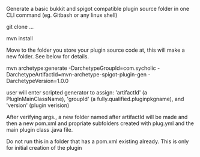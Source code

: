 Generate a basic bukkit and spigot compatible plugin source folder in one CLI command (eg. Gitbash or any linux shell)

git clone ...

mvn install

Move to the folder you store your plugin source code at, this will make a new folder.  See below for details.

mvn archetype:generate -DarchetypeGroupId=com.sycholic -DarchetypeArtifactId=mvn-archetype-spigot-plugin-gen -DarchetypeVersion=1.0.0

user will enter scripted generator to assign: 'artifactId' (a PlugInMainClassName),
    'groupId' (a fully.qualified.pluginpkgname), and 'version' (plugin verision)

After verifying args., a new folder named after artifactId will be made and then a
new pom.xml and propriate subfolders created with plug.yml and the main plugin
class .java file.

Do not run this in a folder that has a pom.xml existing already.  This is only for initial creation of the plugin
